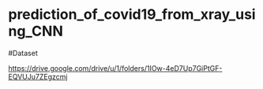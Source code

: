 # prediction_of_covid19_from_xray_using_CNN

#Dataset

https://drive.google.com/drive/u/1/folders/1IOw-4eD7Up7GiPtGF-EQVUJu7ZEgzcmj
